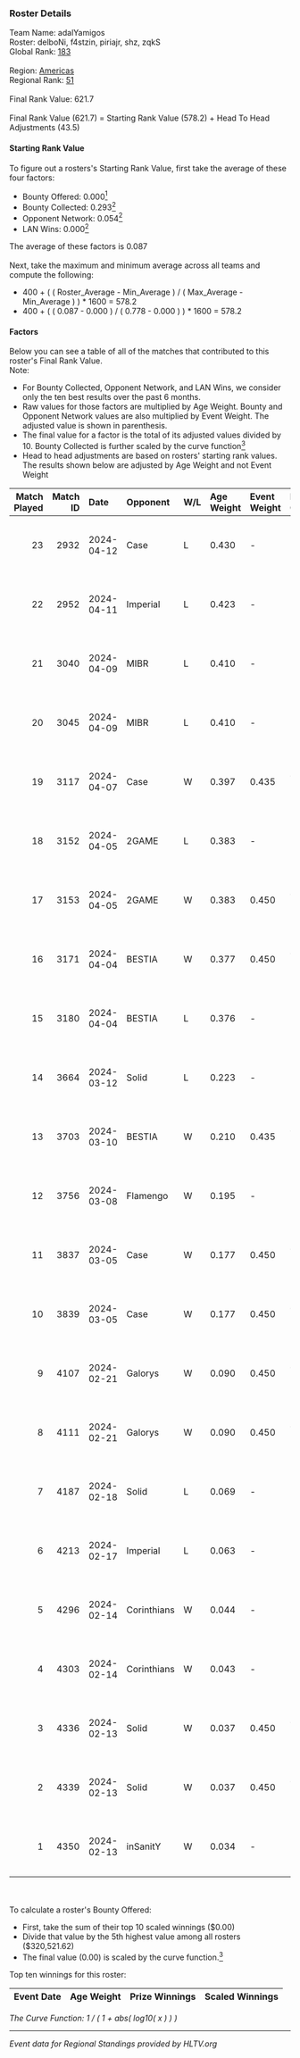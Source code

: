 ### Roster Details<br />
Team Name: adalYamigos<br />
Roster: delboNi, f4stzin, piriajr, shz, zqkS<br />
Global Rank: [183](../standings_global.md)<br />
<br />
Region: [Americas]( ../standings_americas.md)<br />
Regional Rank: [51]( ../standings_americas.md)<br />
<br />
Final Rank Value:  621.7<br />
<br />
Final Rank Value (621.7) = Starting Rank Value (578.2) + Head To Head Adjustments (43.5)<br />

#### Starting Rank Value<br />
To figure out a rosters's Starting Rank Value, first take the average of these four factors:<br />
- Bounty Offered: 0.000[<sup>1</sup>](#table2)
- Bounty Collected: 0.293[<sup>2</sup>](#table1)
- Opponent Network: 0.054[<sup>2</sup>](#table1)
- LAN Wins: 0.000[<sup>2</sup>](#table1)

The average of these factors is 0.087<br />
<br />
Next, take the maximum and minimum average across all teams and compute the following:<br />
- 400 + ( ( Roster_Average - Min_Average ) / ( Max_Average - Min_Average ) ) * 1600 = 578.2
- 400 + ( ( 0.087 - 0.000 ) / ( 0.778 - 0.000 ) ) * 1600 = 578.2


#### Factors<br />
Below you can see a table of all of the matches that contributed to this roster's Final Rank Value.<br />
Note:<br />

- For Bounty Collected, Opponent Network, and LAN Wins, we consider only the ten best results over the past 6 months.
- Raw values for those factors are multiplied by Age Weight. Bounty and Opponent Network values are also multiplied by Event Weight. The adjusted value is shown in parenthesis.
- The final value for a factor is the total of its adjusted values divided by 10. Bounty Collected is further scaled by the curve function[<sup>3</sup>](#curveFunction)
- Head to head adjustments are based on rosters' starting rank values. The results shown below are adjusted by Age Weight and not Event Weight
<span id="table1"></span><br />


| Match Played | Match ID | Date       | Opponent    | W/L | Age Weight | Event Weight | Bounty Collected | Opponent Network | LAN Wins  | H2H Adj. | Roster                               |
| -: | -: | :- | :- | :- | :- | :- | :- | :- | :- | -: | :- |
|           23 |     2932 | 2024-04-12 | Case        | L   | 0.430      | -            | -                | -                | -         |    -2.29 | delboNi, f4stzin, piriajr, shz, zqkS |
|           22 |     2952 | 2024-04-11 | Imperial    | L   | 0.423      | -            | -                | -                | -         |    -0.35 | delboNi, f4stzin, piriajr, shz, zqkS |
|           21 |     3040 | 2024-04-09 | MIBR        | L   | 0.410      | -            | -                | -                | -         |    -0.16 | delboNi, f4stzin, piriajr, shz, zqkS |
|           20 |     3045 | 2024-04-09 | MIBR        | L   | 0.410      | -            | -                | -                | -         |    -0.16 | delboNi, f4stzin, piriajr, shz, zqkS |
|           19 |     3117 | 2024-04-07 | Case        | W   | 0.397      | 0.435        | 0.029 (0.005)    | 0.778 (0.134)    | 0 (0.000) |    10.53 | delboNi, f4stzin, piriajr, shz, zqkS |
|           18 |     3152 | 2024-04-05 | 2GAME       | L   | 0.383      | -            | -                | -                | -         |    -5.20 | delboNi, f4stzin, piriajr, shz, zqkS |
|           17 |     3153 | 2024-04-05 | 2GAME       | W   | 0.383      | 0.450        | 0.002 (0.000)    | 0.049 (0.008)    | 0 (0.000) |     7.01 | delboNi, f4stzin, piriajr, shz, zqkS |
|           16 |     3171 | 2024-04-04 | BESTIA      | W   | 0.377      | 0.450        | 0.096 (0.016)    | 0.775 (0.132)    | 0 (0.000) |    10.68 | delboNi, f4stzin, piriajr, shz, zqkS |
|           15 |     3180 | 2024-04-04 | BESTIA      | L   | 0.376      | -            | -                | -                | -         |    -1.19 | delboNi, f4stzin, piriajr, shz, zqkS |
|           14 |     3664 | 2024-03-12 | Solid       | L   | 0.223      | -            | -                | -                | -         |    -1.19 | delboNi, f4stzin, piriajr, shz, zqkS |
|           13 |     3703 | 2024-03-10 | BESTIA      | W   | 0.210      | 0.435        | 0.096 (0.009)    | 0.775 (0.071)    | 0 (0.000) |     6.04 | delboNi, f4stzin, piriajr, shz, zqkS |
|           12 |     3756 | 2024-03-08 | Flamengo    | W   | 0.195      | -            | -                | -                | 0 (0.000) |     2.24 | delboNi, f4stzin, piriajr, shz, zqkS |
|           11 |     3837 | 2024-03-05 | Case        | W   | 0.177      | 0.450        | 0.029 (0.002)    | 0.778 (0.062)    | 0 (0.000) |     4.84 | delboNi, f4stzin, piriajr, shz, zqkS |
|           10 |     3839 | 2024-03-05 | Case        | W   | 0.177      | 0.450        | 0.029 (0.002)    | 0.778 (0.062)    | 0 (0.000) |     4.86 | delboNi, f4stzin, piriajr, shz, zqkS |
|            9 |     4107 | 2024-02-21 | Galorys     | W   | 0.090      | 0.450        | 0.030 (0.001)    | 0.530 (0.022)    | 0 (0.000) |     2.43 | delboNi, f4stzin, piriajr, shz, zqkS |
|            8 |     4111 | 2024-02-21 | Galorys     | W   | 0.090      | 0.450        | 0.030 (0.001)    | 0.530 (0.021)    | 0 (0.000) |     2.43 | delboNi, f4stzin, piriajr, shz, zqkS |
|            7 |     4187 | 2024-02-18 | Solid       | L   | 0.069      | -            | -                | -                | -         |    -0.32 | delboNi, f4stzin, piriajr, shz, zqkS |
|            6 |     4213 | 2024-02-17 | Imperial    | L   | 0.063      | -            | -                | -                | -         |    -0.04 | delboNi, f4stzin, piriajr, shz, zqkS |
|            5 |     4296 | 2024-02-14 | Corinthians | W   | 0.044      | -            | -                | -                | 0 (0.000) |     0.55 | delboNi, f4stzin, piriajr, shz, zqkS |
|            4 |     4303 | 2024-02-14 | Corinthians | W   | 0.043      | -            | -                | -                | -         |     0.55 | delboNi, f4stzin, piriajr, shz, zqkS |
|            3 |     4336 | 2024-02-13 | Solid       | W   | 0.037      | 0.450        | 0.024 (0.000)    | 0.807 (0.014)    | -         |     1.00 | delboNi, f4stzin, piriajr, shz, zqkS |
|            2 |     4339 | 2024-02-13 | Solid       | W   | 0.037      | 0.450        | 0.024 (0.000)    | 0.807 (0.013)    | -         |     1.00 | delboNi, f4stzin, piriajr, shz, zqkS |
|            1 |     4350 | 2024-02-13 | inSanitY    | W   | 0.034      | -            | -                | -                | -         |     0.29 | delboNi, f4stzin, piriajr, shz, zqkS |

<br />
<span id="table2"></span><br />
To calculate a roster's Bounty Offered:<br />

- First, take the sum of their top 10 scaled winnings ($0.00)
- Divide that value by the 5th highest value among all rosters ($320,521.62)
- The final value (0.00) is scaled by the curve function.[<sup>3</sup>](#curveFunction)

Top ten winnings for this roster:<br />

| Event Date | Age Weight | Prize Winnings | Scaled Winnings |
| :- | -: | :- | :- |


<span id="curveFunction"></span>_The Curve Function: 1 / ( 1 + abs( log10( x ) ) )_<br />

---
_Event data for Regional Standings provided by HLTV.org_<br />
